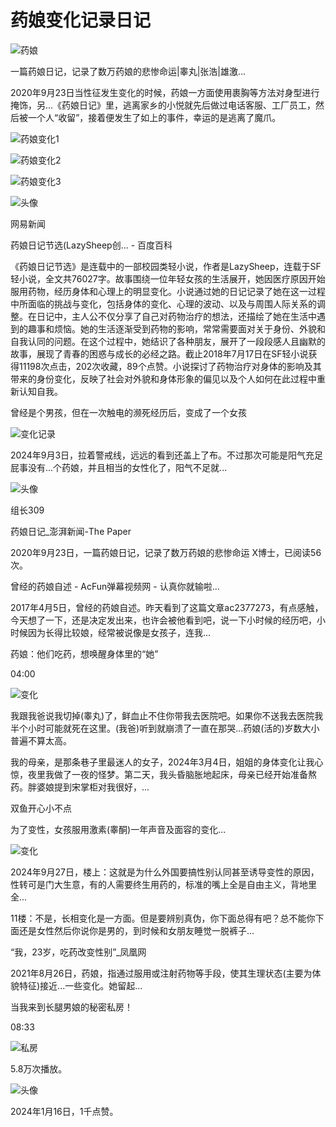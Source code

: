 # 药娘变化记录日记

![药娘](https://sp0.baidu.com/-rU_dTmfKgQFm2e88IuM_a/w.gif?tag=noscript&lid=11182985734215282239)

一篇药娘日记，记录了数万药娘的悲惨命运|睾丸|张浩|雄激...

2020年9月23日当性征发生变化的时候，药娘一方面使用裹胸等方法对身型进行掩饰，另...《药娘日记》里，逃离家乡的小悦就先后做过电话客服、工厂员工，然后被一个人“收留”，接着便发生了如上的事件，幸运的是逃离了魔爪。

![药娘变化1](https://t9.baidu.com/it/u=227278276,3964639191&fm=217&app=126&size=re3,2&q=75&n=0&g=4n&f=JPEG&fmt=auto&maxorilen2heic=2000000?s=4801D31819D1E1EB4C5459EE030010A1)

![药娘变化2](https://t9.baidu.com/it/u=1228120056,2806615906&fm=217&app=126&size=re3,2&q=75&n=0&g=4n&f=JPEG&fmt=auto&maxorilen2heic=2000000?s=E492359FA96AC5284E45A0DA02001031)

![药娘变化3](https://t8.baidu.com/it/u=1367461589,2228517932&fm=217&app=126&size=re3,2&q=75&n=0&g=4n&f=JPEG&fmt=auto&maxorilen2heic=2000000?s=8142FB154F62500B1A55ACD8030040B3)

![头像](https://t13.baidu.com/it/u=532311949,570939582&fm=195&app=88&size=r1,1&q=75&n=0&g=4n&f=JPEG&fmt=auto&maxorilen2heic=2000000)

网易新闻

药娘日记节选(LazySheep创... - 百度百科

《药娘日记节选》是连载中的一部校园类轻小说，作者是LazySheep，连载于SF轻小说，全文共76027字。故事围绕一位年轻女孩的生活展开，她因医疗原因开始服用药物，经历身体和心理上的明显变化。小说通过她的日记记录了她在这一过程中所面临的挑战与变化，包括身体的变化、心理的波动、以及与周围人际关系的调整。在日记中，主人公不仅分享了自己对药物治疗的想法，还描绘了她在生活中遇到的趣事和烦恼。她的生活逐渐受到药物的影响，常常需要面对关于身份、外貌和自我认同的问题。在这个过程中，她结识了各种朋友，展开了一段段感人且幽默的故事，展现了青春的困惑与成长的必经之路。截止2018年7月17日在SF轻小说获得11198次点击，202次收藏，89个点赞。小说探讨了药物治疗对身体的影响及其带来的身份变化，反映了社会对外貌和身体形象的偏见以及个人如何在此过程中重新认知自我。

曾经是个男孩，但在一次触电的濒死经历后，变成了一个女孩

![变化记录](https://t7.baidu.com/it/u=3106945621,3316933862&fm=3035&app=3035&size=re3,2&q=75&n=0&g=4n&f=JPEG&fmt=auto&maxorilen2heic=2000000?s=812B5F304F334690DCDCFCCA030060B1)

2024年9月3日，拉着警戒线，远远的看到还盖上了布。不过那次可能是阳气充足屁事没有...个药娘，并且相当的女性化了，阳气不足就...

![头像](https://gimg3.baidu.com/search/src=https%3A%2F%2Fpic.rmb.bdstatic.com%2Fbjh%2Fuser%2F5dc757497db63ff927ed840ca8da18e7.jpeg&refer=http%3A%2F%2Fwww.baidu.com&app=2021&size=r1,1&n=0&g=4&er=404&q=75&fmt=auto&maxorilen2heic=2000000?sec=1736960400&t=dbefd80e4577213a477f752cde1bb7c1)

组长309

药娘日记_澎湃新闻-The Paper

2020年9月23日，一篇药娘日记，记录了数万药娘的悲惨命运 X博士，已阅读56次。

曾经的药娘自述 - AcFun弹幕视频网 - 认真你就输啦...

2017年4月5日，曾经的药娘自述。昨天看到了这篇文章ac2377273，有点感触，今天想了一下，还是决定发出来，也许会被他看到吧，说一下小时候的经历吧，小时候因为长得比较娘，经常被说像是女孩子，连我...

药娘：他们吃药，想唤醒身体里的“她”

04:00

![变化](https://t13.baidu.com/it/u=2014333751,382175774&fm=225&app=113&size=f9999,10000&q=75&n=0&f=JPEG&fmt=auto&maxorilen2heic=2000000?s=EF906D857E672A13D01DEC880300A093)

我跟我爸说我切掉(睾丸)了，鲜血止不住你带我去医院吧。如果你不送我去医院我半个小时可能就死在这里。(我爸)听到就崩溃了一直在那哭...药娘(活的)岁数大小普遍不算太高。

我的母亲，是那条巷子里最迷人的女子，2024年3月4日，姐姐的身体变化让我心惊，夜里我做了一夜的怪梦。第二天，我头昏脑胀地起床，母亲已经开始准备熬药。胖婆娘提到宋掌柜对我很好，...

双鱼开心小不点

为了变性，女孩服用激素(睾酮)一年声音及面容的变化...

![变化](https://t7.baidu.com/it/u=731999493,3259033663&fm=217&app=126&size=re3,2&q=75&n=0&g=4n&f=JPEG&fmt=auto&maxorilen2heic=2000000?s=0F96EB074293A590D439187C0300C060)

2024年9月27日，楼上：这就是为什么外国要搞性别认同甚至诱导变性的原因，性转可是门大生意，有的人需要终生用药的，标准的嘴上全是自由主义，背地里全...

11楼：不是，长相变化是一方面。但是要辨别真伪，你下面总得有吧？总不能你下面还是女性然后你说你是男的，到时候和女朋友睡觉一脱裤子...

“我，23岁，吃药改变性别”_凤凰网

2021年8月26日，药娘，指通过服用或注射药物等手段，使其生理状态(主要为体貌特征)接近...一些变化。她留起...

当我来到长腿男娘的秘密私房！

08:33

![私房](https://t13.baidu.com/it/u=623707959,2126248445&fm=225&app=113&size=f9999,10000&q=75&n=0&f=JPEG&fmt=auto&maxorilen2heic=2000000?s=76DC7F96080060DA962294E40300A029)

5.8万次播放。

![头像](https://gimg4.baidu.com/poster/src=https%3A%2F%2Favatar.bdstatic.com%2Fit%2Fu%3D2999586821%2C520396828%26fm%3D3012%26app%3D3012%26autime%3D1733210793%26size%3Db200%2C200&refer=http%3A%2F%2Fwww.baidu.com&app=2004&size=f48,48&n=0&g=0n&er=404&q=75&fmt=auto&maxorilen2heic=2000000?sec=1736960400&t=1db0f75c45e5a82032d680144a2a616e)

2024年1月16日，1千点赞。